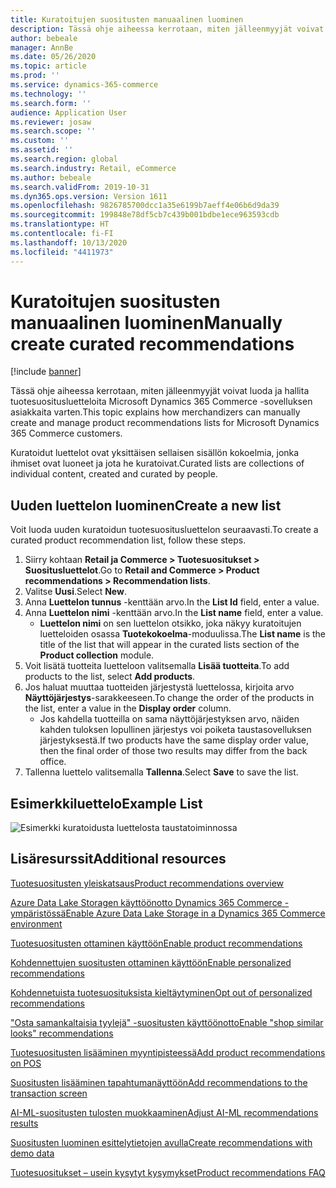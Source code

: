 ```yaml
---
title: Kuratoitujen suositusten manuaalinen luominen
description: Tässä ohje aiheessa kerrotaan, miten jälleenmyyjät voivat luoda ja hallita tuoteluetteloita Microsoft Dynamics 365 Commerce -sovelluksen asiakkaita varten.
author: bebeale
manager: AnnBe
ms.date: 05/26/2020
ms.topic: article
ms.prod: ''
ms.service: dynamics-365-commerce
ms.technology: ''
ms.search.form: ''
audience: Application User
ms.reviewer: josaw
ms.search.scope: ''
ms.custom: ''
ms.assetid: ''
ms.search.region: global
ms.search.industry: Retail, eCommerce
ms.author: bebeale
ms.search.validFrom: 2019-10-31
ms.dyn365.ops.version: Version 1611
ms.openlocfilehash: 9826785700dcc1a35e6199b7aeff4e06b6d9da39
ms.sourcegitcommit: 199848e78df5cb7c439b001bdbe1ece963593cdb
ms.translationtype: HT
ms.contentlocale: fi-FI
ms.lasthandoff: 10/13/2020
ms.locfileid: "4411973"
---
```

# <a name="manually-create-curated-recommendations"></a><span data-ttu-id="f718d-103">Kuratoitujen suositusten manuaalinen luominen</span><span class="sxs-lookup"><span data-stu-id="f718d-103">Manually create curated recommendations</span></span>

[!include [banner](includes/banner.md)]

<span data-ttu-id="f718d-104">Tässä ohje aiheessa kerrotaan, miten jälleenmyyjät voivat luoda ja hallita tuotesuositusluetteloita Microsoft Dynamics 365 Commerce -sovelluksen asiakkaita varten.</span><span class="sxs-lookup"><span data-stu-id="f718d-104">This topic explains how merchandizers can manually create and manage product recommendations lists for Microsoft Dynamics 365 Commerce customers.</span></span>

<span data-ttu-id="f718d-105">Kuratoidut luettelot ovat yksittäisen sellaisen sisällön kokoelmia, jonka ihmiset ovat luoneet ja jota he kuratoivat.</span><span class="sxs-lookup"><span data-stu-id="f718d-105">Curated lists are collections of individual content, created and curated by people.</span></span>  

## <a name="create-a-new-list"></a><span data-ttu-id="f718d-106">Uuden luettelon luominen</span><span class="sxs-lookup"><span data-stu-id="f718d-106">Create a new list</span></span>

<span data-ttu-id="f718d-107">Voit luoda uuden kuratoidun tuotesuositusluettelon seuraavasti.</span><span class="sxs-lookup"><span data-stu-id="f718d-107">To create a curated product recommendation list, follow these steps.</span></span>

1. <span data-ttu-id="f718d-108">Siirry kohtaan **Retail ja Commerce &gt; Tuotesuositukset &gt; Suositusluettelot**.</span><span class="sxs-lookup"><span data-stu-id="f718d-108">Go to **Retail and Commerce &gt; Product recommendations &gt; Recommendation lists**.</span></span>
1. <span data-ttu-id="f718d-109">Valitse **Uusi**.</span><span class="sxs-lookup"><span data-stu-id="f718d-109">Select **New**.</span></span>
1. <span data-ttu-id="f718d-110">Anna **Luettelon tunnus** -kenttään arvo.</span><span class="sxs-lookup"><span data-stu-id="f718d-110">In the **List Id** field, enter a value.</span></span>
1. <span data-ttu-id="f718d-111">Anna **Luettelon nimi** -kenttään arvo.</span><span class="sxs-lookup"><span data-stu-id="f718d-111">In the **List name** field, enter a value.</span></span>
    - <span data-ttu-id="f718d-112">**Luettelon nimi** on sen luettelon otsikko, joka näkyy kuratoitujen luetteloiden osassa **Tuotekokoelma**-moduulissa.</span><span class="sxs-lookup"><span data-stu-id="f718d-112">The **List name** is the title of the list that will appear in the curated lists section of the **Product collection** module.</span></span>
1. <span data-ttu-id="f718d-113">Voit lisätä tuotteita luetteloon valitsemalla **Lisää tuotteita**.</span><span class="sxs-lookup"><span data-stu-id="f718d-113">To add products to the list, select **Add products**.</span></span>
1. <span data-ttu-id="f718d-114">Jos haluat muuttaa tuotteiden järjestystä luettelossa, kirjoita arvo **Näyttöjärjestys**-sarakkeeseen.</span><span class="sxs-lookup"><span data-stu-id="f718d-114">To change the order of the products in the list, enter a value in the **Display order** column.</span></span>
    - <span data-ttu-id="f718d-115">Jos kahdella tuotteilla on sama näyttöjärjestyksen arvo, näiden kahden tuloksen lopullinen järjestys voi poiketa taustasovelluksen järjestyksestä.</span><span class="sxs-lookup"><span data-stu-id="f718d-115">If two products have the same display order value, then the final order of those two results may differ from the back office.</span></span>
1. <span data-ttu-id="f718d-116">Tallenna luettelo valitsemalla **Tallenna**.</span><span class="sxs-lookup"><span data-stu-id="f718d-116">Select **Save** to save the list.</span></span>

## <a name="example-list"></a><span data-ttu-id="f718d-117">Esimerkkiluettelo</span><span class="sxs-lookup"><span data-stu-id="f718d-117">Example List</span></span>

![Esimerkki kuratoidusta luettelosta taustatoiminnossa](./media/examplecuratedrecolist.png)

## <a name="additional-resources"></a><span data-ttu-id="f718d-119">Lisäresurssit</span><span class="sxs-lookup"><span data-stu-id="f718d-119">Additional resources</span></span>

[<span data-ttu-id="f718d-120">Tuotesuositusten yleiskatsaus</span><span class="sxs-lookup"><span data-stu-id="f718d-120">Product recommendations overview</span></span>](product-recommendations.md)

[<span data-ttu-id="f718d-121">Azure Data Lake Storagen käyttöönotto Dynamics 365 Commerce -ympäristössä</span><span class="sxs-lookup"><span data-stu-id="f718d-121">Enable Azure Data Lake Storage in a Dynamics 365 Commerce environment</span></span>](enable-adls-environment.md)

[<span data-ttu-id="f718d-122">Tuotesuositusten ottaminen käyttöön</span><span class="sxs-lookup"><span data-stu-id="f718d-122">Enable product recommendations</span></span>](enable-product-recommendations.md)

[<span data-ttu-id="f718d-123">Kohdennettujen suositusten ottaminen käyttöön</span><span class="sxs-lookup"><span data-stu-id="f718d-123">Enable personalized recommendations</span></span>](personalized-recommendations.md)

[<span data-ttu-id="f718d-124">Kohdennetuista tuotesuosituksista kieltäytyminen</span><span class="sxs-lookup"><span data-stu-id="f718d-124">Opt out of personalized recommendations</span></span>](personalization-gdpr.md)

[<span data-ttu-id="f718d-125">"Osta samankaltaisia tyylejä" -suositusten käyttöönotto</span><span class="sxs-lookup"><span data-stu-id="f718d-125">Enable "shop similar looks" recommendations</span></span>](shop-similar-looks.md)

[<span data-ttu-id="f718d-126">Tuotesuositusten lisääminen myyntipisteessä</span><span class="sxs-lookup"><span data-stu-id="f718d-126">Add product recommendations on POS</span></span>](product.md)

[<span data-ttu-id="f718d-127">Suositusten lisääminen tapahtumanäyttöön</span><span class="sxs-lookup"><span data-stu-id="f718d-127">Add recommendations to the transaction screen</span></span>](add-recommendations-control-pos-screen.md)

[<span data-ttu-id="f718d-128">AI-ML-suositusten tulosten muokkaaminen</span><span class="sxs-lookup"><span data-stu-id="f718d-128">Adjust AI-ML recommendations results</span></span>](modify-product-recommendation-results.md)

[<span data-ttu-id="f718d-129">Suositusten luominen esittelytietojen avulla</span><span class="sxs-lookup"><span data-stu-id="f718d-129">Create recommendations with demo data</span></span>](product-recommendations-demo-data.md)

[<span data-ttu-id="f718d-130">Tuotesuositukset – usein kysytyt kysymykset</span><span class="sxs-lookup"><span data-stu-id="f718d-130">Product recommendations FAQ</span></span>](faq-recommendations.md)
